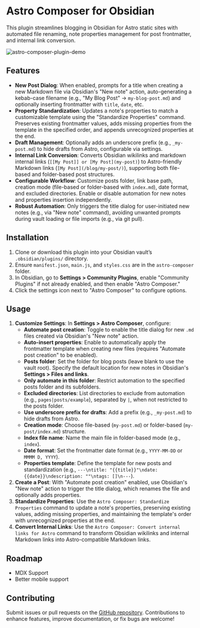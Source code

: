 # Astro Composer for Obsidian

This plugin streamlines blogging in Obsidian for Astro static sites with automated file renaming, note properties management for post frontmatter, and internal link conversion.

![astro-composer-plugin-demo](https://github.com/user-attachments/assets/794e965b-a122-433f-a081-dcc643b6af8d)

## Features

- **New Post Dialog**: When enabled, prompts for a title when creating a new Markdown file via Obsidian's "New note" action, auto-generating a kebab-case filename (e.g., "My Blog Post" → `my-blog-post.md`) and optionally inserting frontmatter with `title`, `date`, etc.
- **Property Standardization**: Updates a note's properties to match a customizable template using the "Standardize Properties" command. Preserves existing frontmatter values, adds missing properties from the template in the specified order, and appends unrecognized properties at the end.
- **Draft Management**: Optionally adds an underscore prefix (e.g., `_my-post.md`) to hide drafts from Astro, configurable via settings.
- **Internal Link Conversion**: Converts Obsidian wikilinks and markdown internal links (`[[My Post]] or [My Post](my-post)`) to Astro-friendly Markdown links (`[My Post](/blog/my-post/)`), supporting both file-based and folder-based post structures.
- **Configurable Workflow**: Customize posts folder, link base path, creation mode (file-based or folder-based with `index.md`), date format, and excluded directories. Enable or disable automation for new notes and properties insertion independently.
- **Robust Automation**: Only triggers the title dialog for user-initiated new notes (e.g., via "New note" command), avoiding unwanted prompts during vault loading or file imports (e.g., via git pull).

## Installation

1. Clone or download this plugin into your Obsidian vault’s `.obsidian/plugins/` directory.
2. Ensure `manifest.json`, `main.js`, and `styles.css` are in the `astro-composer` folder.
3. In Obsidian, go to **Settings > Community Plugins**, enable "Community Plugins" if not already enabled, and then enable "Astro Composer."
4. Click the settings icon next to "Astro Composer" to configure options.

## Usage

1. **Customize Settings**: In **Settings > Astro Composer**, configure:
   - **Automate post creation**: Toggle to enable the title dialog for new `.md` files created via Obsidian's "New note" action.
   - **Auto-insert properties**: Enable to automatically apply the frontmatter template when creating new files (requires "Automate post creation" to be enabled).
   - **Posts folder**: Set the folder for blog posts (leave blank to use the vault root). Specify the default location for new notes in Obsidian's **Settings > Files and links**.
   - **Only automate in this folder**: Restrict automation to the specified posts folder and its subfolders.
   - **Excluded directories**: List directories to exclude from automation (e.g., `pages|posts/example`), separated by `|`, when not restricted to the posts folder.
   - **Use underscore prefix for drafts**: Add a prefix (e.g., `_my-post.md`) to hide drafts from Astro.
   - **Creation mode**: Choose file-based (`my-post.md`) or folder-based (`my-post/index.md`) structure.
   - **Index file name**: Name the main file in folder-based mode (e.g., `index`).
   - **Date format**: Set the frontmatter date format (e.g., `YYYY-MM-DD` or `MMMM D, YYYY`).
   - **Properties template**: Define the template for new posts and standardization (e.g., `---\ntitle: "{{title}}"\ndate: {{date}}\ndescription: ""\ntags: []\n---`).
2. **Create a Post**: With "Automate post creation" enabled, use Obsidian's "New note" action to trigger the title dialog, which renames the file and optionally adds properties.
3. **Standardize Properties**: Use the `Astro Composer: Standardize Properties` command to update a note's properties, preserving existing values, adding missing properties, and maintaining the template's order with unrecognized properties at the end.
4. **Convert Internal Links**: Use the `Astro Composer: Convert internal links for Astro` command to transform Obsidian wikilinks and internal Markdown links into Astro-compatible Markdown links.

## Roadmap
- MDX Support
- Better mobile support

## Contributing

Submit issues or pull requests on the [GitHub repository](https://github.com/your-repo/astro-composer). Contributions to enhance features, improve documentation, or fix bugs are welcome!